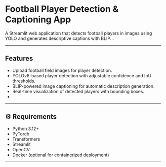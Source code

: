 # Football Player Detection & Captioning App

A Streamlit web application that detects football players in images using YOLO and generates descriptive captions with BLIP. .

---

##  Features

- Upload football field images for player detection.
- YOLOv8-based player detection with adjustable confidence and IoU thresholds.
- BLIP-powered image captioning for automatic description generation.
- Real-time visualization of detected players with bounding boxes.
-

---

## ⚙ Requirements

- Python 3.12+
- PyTorch
- Transformers
- Streamlit
- OpenCV
- Docker (optional for containerized deployment)

---

